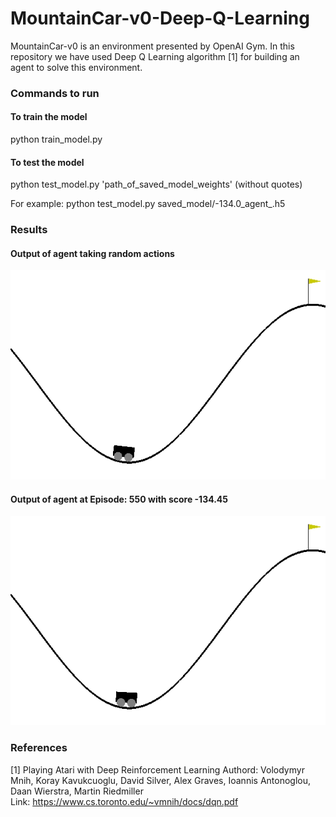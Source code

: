 # MountainCar-v0-Deep-Q-Learning
MountainCar-v0 is an environment presented by OpenAI Gym. In this repository we have used Deep Q Learning algorithm [1] for building an agent to solve this environment.

### Commands to run
#### To train the model
python train_model.py

#### To test the model
python test_model.py 'path_of_saved_model_weights' (without quotes)

For example: python test_model.py saved_model/-134.0_agent_.h5


### Results

#### Output of agent taking random actions
![Episode: 0 | width=20](demo/mountain_car_random.gif)

#### Output of agent at Episode: 550 with score -134.45
![Episode: 550, Score:-134.45](demo/mountain_car_trained.gif)


### References
[1] Playing Atari with Deep Reinforcement Learning
    Authord: Volodymyr Mnih, Koray Kavukcuoglu, David Silver, Alex Graves, Ioannis Antonoglou, Daan Wierstra, Martin Riedmiller       
    Link: https://www.cs.toronto.edu/~vmnih/docs/dqn.pdf




